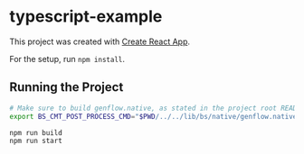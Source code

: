 # typescript-example

This project was created with [Create React App](https://github.com/facebookincubator/create-react-app).

For the setup, run `npm install`.

## Running the Project

```sh
# Make sure to build genflow.native, as stated in the project root README
export BS_CMT_POST_PROCESS_CMD="$PWD/../../lib/bs/native/genflow.native --setProjectRoot $PWD"

npm run build
npm run start
```


